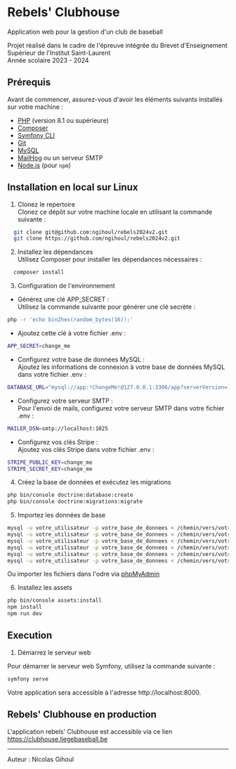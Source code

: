 # Rebels' Clubhouse

Application web pour la gestion d'un club de baseball

Projet réalisé dans le cadre de l'épreuve intégrée du Brevet d'Enseignement Supérieur de l'Institut Saint-Laurent  
Année scolaire 2023 - 2024

## Prérequis

Avant de commencer, assurez-vous d'avoir les éléments suivants installés sur votre machine :

- [PHP](https://www.php.net/) (version 8.1 ou supérieure)
- [Composer](https://getcomposer.org/)
- [Symfony CLI](https://symfony.com/download)
- [Git](https://git-scm.com/)
- [MySQL](https://dev.mysql.com/downloads/mysql/)
- [MailHog](https://github.com/mailhog/MailHog) ou un serveur SMTP
- [Node.js](https://nodejs.org/) (pour `npm`)

## Installation en local sur Linux

1. Clonez le repertoire  
   Clonez ce dépôt sur votre machine locale en utilisant la commande suivante :

```bash
  git clone git@github.com:ngihoul/rebels2024v2.git
  git clone https://github.com/ngihoul/rebels2024v2.git
```

2. Installez les dépendances  
   Utilisez Composer pour installer les dépendances nécessaires :

```bash
  composer install
```

3. Configuration de l'environnement

- Générez une clé APP_SECRET :  
  Utilisez la commande suivante pour générer une clé secrète :

```bash
php -r 'echo bin2hex(random_bytes(16));'
```

- Ajoutez cette clé à votre fichier .env :

```bash
APP_SECRET=change_me
```

- Configurez votre base de données MySQL :  
  Ajoutez les informations de connexion à votre base de données MySQL dans votre fichier .env :

```bash
DATABASE_URL="mysql://app:!ChangeMe!@127.0.0.1:3306/app?serverVersion=10.11.2-MariaDB&charset=utf8mb4"
```

- Configurez votre serveur SMTP :  
  Pour l'envoi de mails, configurez votre serveur SMTP dans votre fichier .env :

```bash
MAILER_DSN=smtp://localhost:1025
```

- Configurez vos clés Stripe :  
  Ajoutez vos clés Stripe dans votre fichier .env :

```bash
STRIPE_PUBLIC_KEY=change_me
STRIPE_SECRET_KEY=change_me
```

4. Créez la base de données et exécutez les migrations

```bash
php bin/console doctrine:database:create
php bin/console doctrine:migrations:migrate
```

5. Importez les données de base

```bash
mysql -u votre_utilisateur -p votre_base_de_donnees < /chemin/vers/votre_projet/db/country.sql
mysql -u votre_utilisateur -p votre_base_de_donnees < /chemin/vers/votre_projet/db/event_category.sql
mysql -u votre_utilisateur -p votre_base_de_donnees < /chemin/vers/votre_projet/db/ext_translation.sql
mysql -u votre_utilisateur -p votre_base_de_donnees < /chemin/vers/votre_projet/db/license_category.sql
mysql -u votre_utilisateur -p votre_base_de_donnees < /chemin/vers/votre_projet/db/place.sql
mysql -u votre_utilisateur -p votre_base_de_donnees < /chemin/vers/votre_projet/db/user.sql
```

Ou importer les fichiers dans l'odre via [phpMyAdmin](http://localhost/phpmyadmin)

6. Installez les assets

```bash
php bin/console assets:install
npm install
npm run dev
```

## Execution

1. Démarrez le serveur web

Pour démarrer le serveur web Symfony, utilisez la commande suivante :

```bash
symfony serve
```

Votre application sera accessible à l'adresse http://localhost:8000.

## Rebels' Clubhouse en production

L'application rebels' Clubhouse est accessible via ce lien https://clubhouse.liegebaseball.be

---

Auteur : Nicolas Gihoul
